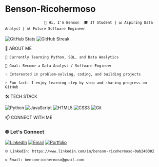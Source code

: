 
# Benson-Ricohermoso
                      👋 Hi, I'm Benson  🎓 IT Student | 📊 Aspiring Data Analyst | 💻 Future Software Engineer


![GitHub Stats](https://github-readme-stats.vercel.app/api?username=benson416-zxcy&show_icons=true&theme=tokyonight)
![GitHub Streak](https://streak-stats.demolab.com?user=benson416-zxcy&theme=tokyonight&hide_border=false)

🚀 ABOUT ME

    🌱 Currently learning Python, SQL, and Data Analytics
    
    🎯 Goal: Become a Data Analyst / Software Engineer
    
    💡 Interested in problem-solving, coding, and building projects
    
    ⚡ Fun fact: I enjoy learning step by step and sharing progress on GitHub


🛠️ TECH STACK

![Python](https://img.shields.io/badge/Python-3776AB?style=for-the-badge&logo=python&logoColor=white)
![JavaScript](https://img.shields.io/badge/JavaScript-F7DF1E?style=for-the-badge&logo=javascript&logoColor=black)
![HTML5](https://img.shields.io/badge/HTML5-E34F26?style=for-the-badge&logo=html5&logoColor=white)
![CSS3](https://img.shields.io/badge/CSS3-1572B6?style=for-the-badge&logo=css3&logoColor=white)
![Git](https://img.shields.io/badge/Git-F05032?style=for-the-badge&logo=git&logoColor=white)





📫 CONNECT WITH ME
### 🌐 Let's Connect
[![LinkedIn](https://img.shields.io/badge/LinkedIn-0A66C2?style=for-the-badge&logo=linkedin&logoColor=white)]((https://www.linkedin.com/in/benson-ricohermoso-0ab240302))
[![Email](https://img.shields.io/badge/Email-D14836?style=for-the-badge&logo=gmail&logoColor=white)](mailto:bensonricohermoso@gmail.com)
[![Portfolio](https://img.shields.io/badge/Portfolio-000000?style=for-the-badge&logo=firefox&logoColor=white)](your-portfolio-url)


    🌐 LinkedIn: https://www.linkedin.com/in/benson-ricohermoso-0ab240302
    
    ✉️ Email: bensonricohermoso@gmail.com
